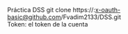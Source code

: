 Práctica DSS
git clone https://<token>:x-oauth-basic@github.com/Fvadim2133/DSS.git  
Token: el token de la cuenta 

